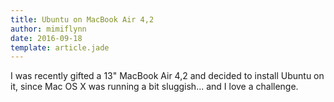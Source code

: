 ```yaml
---
title: Ubuntu on MacBook Air 4,2
author: mimiflynn
date: 2016-09-18
template: article.jade
---
```


I was recently gifted a 13" MacBook Air 4,2 and decided to install Ubuntu on it, since Mac OS X was running a bit sluggish... and I love a challenge.


